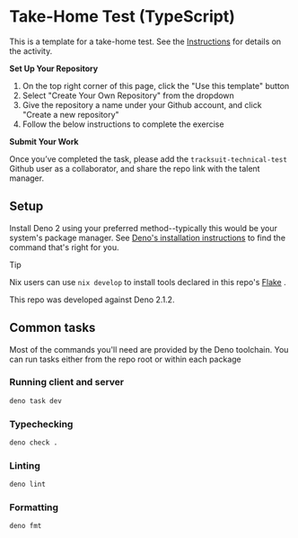 # Take-Home Test (TypeScript)

This is a template for a take-home test. See the [Instructions][Instructions]
for details on the activity.

**Set Up Your Repository**

1. On the top right corner of this page, click the "Use this template" button
2. Select "Create Your Own Repository" from the dropdown
3. Give the repository a name under your Github account, and click "Create a new
   repository"
4. Follow the below instructions to complete the exercise

**Submit Your Work**

Once you’ve completed the task, please add the `tracksuit-technical-test` Github
user as a collaborator, and share the repo link with the talent manager.

<!-- Link definitions -->

[DenoInstall]: https://docs.deno.com/runtime/getting_started/installation/
[Flake]: ./flake.nix
[Instructions]: ./Instructions.md

## Setup

Install Deno 2 using your preferred method--typically this would be your
system's package manager. See [Deno's installation instructions][DenoInstall] to
find the command that's right for you.

<!-- deno-fmt-ignore-start -->

> [!Tip]
> Nix users can use `nix develop` to install tools declared in this repo's
> [Flake][] .

<!-- deno-fmt-ignore-end -->

This repo was developed against Deno 2.1.2.

## Common tasks

Most of the commands you'll need are provided by the Deno toolchain. You can run
tasks either from the repo root or within each package

### Running client and server

```sh
deno task dev
```

### Typechecking

```sh
deno check .
```

### Linting

```sh
deno lint
```

### Formatting

```
deno fmt
```
